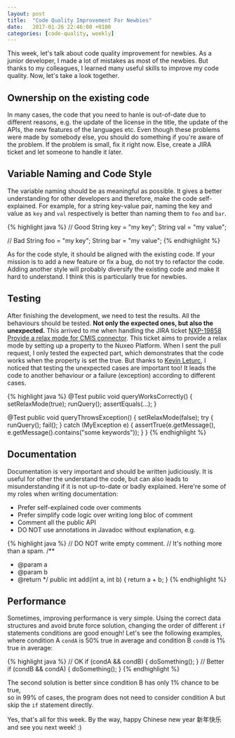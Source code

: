 ```yaml
---
layout: post
title:  "Code Quality Improvement For Newbies"
date:   2017-01-26 22:46:00 +0100
categories: [code-quality, weekly]
---
```


This week, let's talk about code quality improvement for newbies. As a junior
developer, I made a lot of mistakes as most of the newbies. But thanks to my
colleagues, I learned many useful skills to improve my code quality. Now, let's
take a look together.

<!--more-->

## Ownership on the existing code

In many cases, the code that you need to hanle is out-of-date due to different
reasons, e.g. the update of the license in the title, the update of the APIs,
the new features of the languages etc. Even though these problems were made by
somebody else, you should do something if you're aware of the problem. If the
problem is small, fix it right now. Else, create a JIRA ticket and let someone
to handle it later.

## Variable Naming and Code Style

The variable naming should be as meaningful as possible. It gives a better
understanding for other developers and therefore, make the code self-explained.
For example, for a string key-value pair, naming the key and value as `key` and
`val` respectively is better than naming them to `foo` and `bar`.

{% highlight java %}
// Good
String key = "my key";
String val = "my value";

// Bad
String foo = "my key";
String bar = "my value";
{% endhighlight %}

As for the code style, it should be aligned with the existing code. If your
mission is to add a new feature or fix a bug, do not try to refactor the code.
Adding another style will probably diversify the existing code and make it hard
to understand. I think this is particularly true for newbies.

## Testing

After finishing the development, we need to test the results. All the behaviours
should be tested. **Not only the expected ones, but also the unexpected.** This
arrived to me when handling the JIRA ticket [NXP-19858 Provide a relax mode for
CMIS connector][NXP-19858]. This ticket aims to provide a relax mode by setting
up a property to the Nuxeo Platform. When I sent the pull request, I only tested
the expected part, which demonstrates that the code works when the property is
set the true. But thanks to [Kevin Leturc][kevin], I noticed that testing the
unexpected cases are important too! It leads the code to another behaviour or
a failure (exception) according to different cases.

{% highlight java %}
@Test
public void queryWorksCorrectly() {
  setRelaxMode(true);
  runQuery();
  assertEquals(...);
}

@Test
public void queryThrowsException() {
  setRelaxMode(false);
  try {
    runQuery();
    fail();
  } catch (MyException e) {
    assertTrue(e.getMessage(), e.getMessage().contains("some keywords"));
  }
}
{% endhighlight %}

## Documentation

Documentation is very important and should be written judiciously. It is useful
for other the understand the code, but can also leads to misunderstanding if it
is not up-to-date or badly explained. Here're some of my roles when writing
documentation:

- Prefer self-explained code over comments
- Prefer simplify code logic over writing long bloc of comment
- Comment all the public API
- DO NOT use annotations in Javadoc without explanation, e.g.

{% highlight java %}
// DO NOT write empty comment.
// It's nothing more than a spam.
/**
 * @param a
 * @param b
 * @return
 */
public int add(int a, int b) {
  return a + b;
}
{% endhighlight %}

## Performance

Sometimes, improving performance is very simple. Using the correct data
structures and avoid brute force solution, changing the order of different `if`
statements conditions are good enough! Let's see the following examples, where
condition A `condA` is 50% true in average and condition B `condB` is 1% true in
average:

{% highlight java %}
// OK
if (condA && condB) {
  doSomething();
}
// Better
if (condB && condA) {
  doSomething();
}
{% endhighlight %}

The second solution is better since condition B has only 1% chance to be true,\
so in 99% of cases, the program does not need to consider condition A but skip
the `if` statement directly.

Yes, that's all for this week. By the way, happy Chinese new year 新年快乐 and
see you next week! :)

[kevin]: https://github.com/kevinleturc
[NXP-19858]: https://jira.nuxeo.com/browse/NXP-19858
